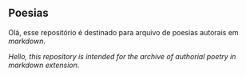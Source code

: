 ## Poesias
Olá, esse repositório é destinado para arquivo de poesias autorais em _markdown_.

_Hello, this repository is intended for the archive of authorial poetry in markdown extension_.
